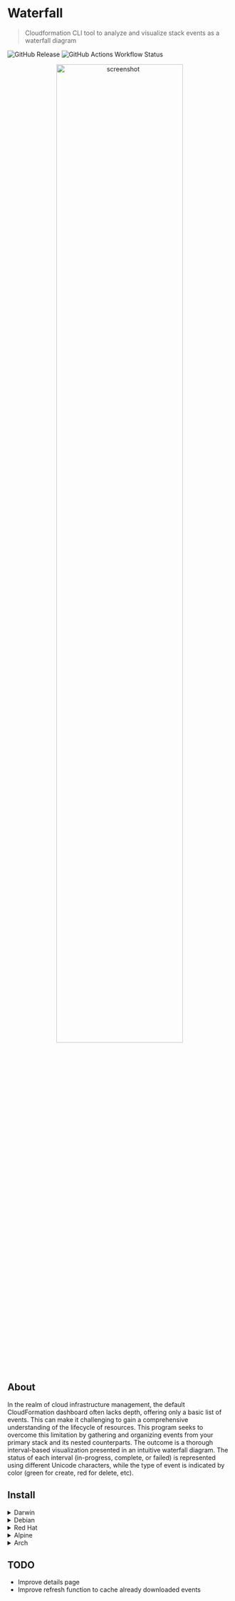 # Waterfall
> Cloudformation CLI tool to analyze and visualize stack events as a waterfall diagram

![GitHub Release](https://img.shields.io/github/v/release/null93/waterfall?sort=semver&style=for-the-badge&color=%23007EC6)
![GitHub Actions Workflow Status](https://img.shields.io/github/actions/workflow/status/null93/waterfall/.github%2Fworkflows%2Fmain.yml?style=for-the-badge&color=%23007EC6)

<p align="center" >
  <img width="75%" alt="screenshot" src="https://github.com/null93/waterfall/assets/5500199/4e01d4ef-0abf-4701-8350-ef4c4e23cbfe">
</p>

## About

In the realm of cloud infrastructure management, the default CloudFormation dashboard often lacks depth, offering only a basic list of events. This can make it challenging to gain a comprehensive understanding of the lifecycle of resources. This program seeks to overcome this limitation by gathering and organizing events from your primary stack and its nested counterparts. The outcome is a thorough interval-based visualization presented in an intuitive waterfall diagram. The status of each interval (in-progress, complete, or failed) is represented using different Unicode characters, while the type of event is indicated by color (green for create, red for delete, etc).

## Install

<details>
  <summary>Darwin</summary>

  ### Intel & ARM
  
  ```shell
  brew tap null93/tap
  brew install waterfall
  ```
</details>

<details>
  <summary>Debian</summary>

  ### amd64
  
  ```shell
  curl -sL -o ./waterfall_1.0.0_amd64.deb https://github.com/null93/waterfall/releases/download/1.0.0/waterfall_1.0.0_amd64.deb
  sudo dpkg -i ./waterfall_1.0.0_amd64.deb
  rm ./waterfall_1.0.0_amd64.deb
  ```

  ### arm64

  ```shell
  curl -sL -o ./waterfall_1.0.0_arm64.deb https://github.com/null93/waterfall/releases/download/1.0.0/waterfall_1.0.0_arm64.deb
  sudo dpkg -i ./waterfall_1.0.0_arm64.deb
  rm ./waterfall_1.0.0_arm64.deb
  ```
</details>

<details>
  <summary>Red Hat</summary>
  
  ### aarch64

  ```shell
  rpm -i https://github.com/null93/waterfall/releases/download/1.0.0/waterfall-1.0.0-1.aarch64.rpm
  ```

  ### x86_64

  ```shell
  rpm -i https://github.com/null93/waterfall/releases/download/1.0.0/waterfall-1.0.0-1.x86_64.rpm
  ```
</details>

<details>
  <summary>Alpine</summary>
  
  ### aarch64

  ```shell
  curl -sL -o ./waterfall_1.0.0_aarch64.apk https://github.com/null93/waterfall/releases/download/1.0.0/waterfall_1.0.0_aarch64.apk
  apk add --allow-untrusted ./waterfall_1.0.0_aarch64.apk
  rm ./waterfall_1.0.0_aarch64.apk
  ```

  ### x86_64

  ```shell
  curl -sL -o ./waterfall_1.0.0_x86_64.apk https://github.com/null93/waterfall/releases/download/1.0.0/waterfall_1.0.0_x86_64.apk
  apk add --allow-untrusted ./waterfall_1.0.0_x86_64.apk
  rm ./waterfall_1.0.0_x86_64.apk
  ```
</details>

<details>
  <summary>Arch</summary>
  
  ### aarch64

  ```shell
  curl -sL -o ./waterfall-1.0.0-1-aarch64.pkg.tar.zst https://github.com/null93/waterfall/releases/download/1.0.0/waterfall-1.0.0-1-aarch64.pkg.tar.zst
  sudo pacman -U ./waterfall-1.0.0-1-aarch64.pkg.tar.zst
  rm ./waterfall-1.0.0-1-aarch64.pkg.tar.zst
  ```

  ### x86_64

  ```shell
  curl -sL -o ./waterfall-1.0.0-1-x86_64.pkg.tar.zst https://github.com/null93/waterfall/releases/download/1.0.0/waterfall-1.0.0-1-x86_64.pkg.tar.zst
  sudo pacman -U ./waterfall-1.0.0-1-x86_64.pkg.tar.zst
  rm ./waterfall-1.0.0-1-x86_64.pkg.tar.zst
  ```
</details>

## TODO

- Improve details page
- Improve refresh function to cache already downloaded events
